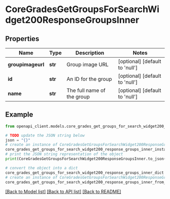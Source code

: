 # CoreGradesGetGroupsForSearchWidget200ResponseGroupsInner


## Properties

Name | Type | Description | Notes
------------ | ------------- | ------------- | -------------
**groupimageurl** | **str** | Group image URL | [optional] [default to 'null']
**id** | **str** | An ID for the group | [optional] [default to 'null']
**name** | **str** | The full name of the group | [optional] [default to 'null']

## Example

```python
from openapi_client.models.core_grades_get_groups_for_search_widget200_response_groups_inner import CoreGradesGetGroupsForSearchWidget200ResponseGroupsInner

# TODO update the JSON string below
json = "{}"
# create an instance of CoreGradesGetGroupsForSearchWidget200ResponseGroupsInner from a JSON string
core_grades_get_groups_for_search_widget200_response_groups_inner_instance = CoreGradesGetGroupsForSearchWidget200ResponseGroupsInner.from_json(json)
# print the JSON string representation of the object
print(CoreGradesGetGroupsForSearchWidget200ResponseGroupsInner.to_json())

# convert the object into a dict
core_grades_get_groups_for_search_widget200_response_groups_inner_dict = core_grades_get_groups_for_search_widget200_response_groups_inner_instance.to_dict()
# create an instance of CoreGradesGetGroupsForSearchWidget200ResponseGroupsInner from a dict
core_grades_get_groups_for_search_widget200_response_groups_inner_from_dict = CoreGradesGetGroupsForSearchWidget200ResponseGroupsInner.from_dict(core_grades_get_groups_for_search_widget200_response_groups_inner_dict)
```
[[Back to Model list]](../README.md#documentation-for-models) [[Back to API list]](../README.md#documentation-for-api-endpoints) [[Back to README]](../README.md)


